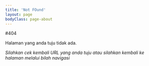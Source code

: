 ```yaml
---
title: 'Not FOund'
layout: page
bodyClass: page-about
---
```


#404

Halaman yang anda tuju tidak ada.

*Silahkan cek kembali URL yang anda tuju atau silahkan kembali ke halaman melalui bilah navigasi*
